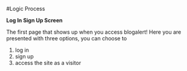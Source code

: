 #Logic Process

**Log In Sign Up Screen**

The first page that shows up when you access blogalert! 
Here you are presented with three options, you can choose to 
1. log in 
2. sign up 
3. access the site as a visitor
